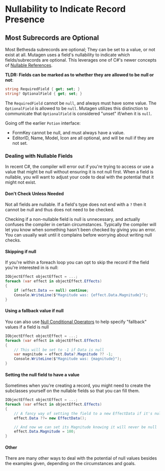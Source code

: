 # Nullability to Indicate Record Presence
## Most Subrecords are Optional
Most Bethesda subrecords are optional; They can be set to a value, or not exist at all.  Mutagen uses a field's nullability to indicate which fields/subrecords are optional.   This leverages one of C#'s newer concepts of [Nullable References](https://docs.microsoft.com/en-us/dotnet/csharp/nullable-references).

**TLDR: Fields can be marked as to whether they are allowed to be null or not**:
```cs
string RequiredField { get; set; }
string? OptionalField { get; set; }
```

The `RequiredField` cannot be `null`, and always must have some value.  The `OptionalField` is allowed to be `null`.  Mutagen utilizes this distinction to communicate that `OptionalField` is considered "unset" if/when it is `null`.

Going off the earlier `Potion` interface:
- FormKey cannot be null, and must always have a value.
- EditorID, Name, Model, Icon are all optional, and will be null if they are not set.

### Dealing with Nullable Fields
In recent C#, the compiler will error out if you're trying to access or use a value that might be null without ensuring it is not null first.  When a field is nullable, you will want to adjust your code to deal with the potential that it might not exist.

#### Don't Check Unless Needed
Not all fields are nullable.  If a field's type does not end with a `?` then it cannot be null and thus does not need to be checked.

Checking if a non-nullable field is null is unnecessary, and actually confuses the compiler in certain circumstances.  Typically the compiler will let you know when something hasn't been checked by giving you an error.  You can usually wait until it complains before worrying about writing null checks.  

#### Skipping if null
If you're within a foreach loop you can opt to skip the record if the field you're interested in is null:
```cs
IObjectEffect objectEffect = ...;
foreach (var effect in objectEffect.Effects)
{
    if (effect.Data == null) continue;
    Console.WriteLine($"Magnitude was: {effect.Data.Magnitude}");
}
```
#### Using a fallback value if null
You can also use [Null Conditional Operators](https://www.dotnetperls.com/null-coalescing) to help specify "fallback" values if a field is null
```cs
IObjectEffect objectEffect = ...;
foreach (var effect in objectEffect.Effects)
{
    // This will be set to -1 if Data is null
    var magnitude = effect.Data?.Magnitude ?? -1;
    Console.WriteLine($"Magnitude was: {magnitude}");
}
```
#### Setting the null field to have a value
Sometimes when you're creating a record, you might need to create the subclasses yourself on the nullable fields so that you can fill them.
```cs
IObjectEffect objectEffect = ...;
foreach (var effect in objectEffect.Effects)
{
    // A fancy way of setting the field to a new EffectData if it's null
    effect.Data ??= new EffectData();

    // And now we can set its Magnitude knowing it will never be null
    effect.Data.Magnitude = 100;
}
```

#### Other
There are many other ways to deal with the potential of null values besides the examples given, depending on the circumstances and goals.
